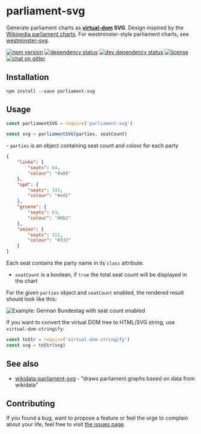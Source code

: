 # parliament-svg

Generate parliament charts as **[virtual-dom](https://github.com/Matt-Esch/virtual-dom#virtual-dom) SVG**. Design inspired by the [Wikipedia parliament charts](https://github.com/slashme/parliamentdiagram). For westminster-style parliament charts, see [westminster-svg](https://github.com/juliuste/westminster-svg).

[![npm version](https://img.shields.io/npm/v/parliament-svg.svg)](https://www.npmjs.com/package/parliament-svg)
[![dependency status](https://img.shields.io/david/juliuste/parliament-svg.svg)](https://david-dm.org/juliuste/parliament-svg)
[![dev dependency status](https://img.shields.io/david/dev/juliuste/parliament-svg.svg)](https://david-dm.org/juliuste/parliament-svg#info=devDependencies)
[![license](https://img.shields.io/github/license/juliuste/parliament-svg.svg?style=flat)](LICENSE)
[![chat on gitter](https://badges.gitter.im/juliuste.svg)](https://gitter.im/juliuste)

## Installation

```shell
npm install --save parliament-svg
```

## Usage

```js
const parliamentSVG = require('parliament-svg')

const svg = parliamentSVG(parties, seatCount)
```

- `parties` is an object containing seat count and colour for each party

```json
{
	"linke": {
		"seats": 64,
		"colour": "#a08"
	},
	"spd": {
		"seats": 193,
		"colour": "#e02"
	},
	"gruene": {
		"seats": 63,
		"colour": "#0b2"
	},
	"union": {
		"seats": 311,
		"colour": "#333"
	}
}
```
Each seat contains the party name in its `class` attribute.

- `seatCount` is a boolean, if `true` the total seat count will be displayed in the chart

For the given `parties` object and `seatCount` enabled, the rendered result should look like this:

![Example: German Bundestag with seat count enabled](https://rawgit.com/juliuste/parliament-svg/master/example/seatCount.svg)

If you want to convert the virtual DOM tree to HTML/SVG string, use `virtual-dom-stringify`:

```js
const toStr = require('virtual-dom-stringify')
const svg = toStr(svg)
```

## See also

- [wikidata-parliament-svg](https://github.com/k-nut/wikidata-parliament-svg) - "draws parliament graphs based on data from wikidata"

## Contributing

If you found a bug, want to propose a feature or feel the urge to complain about your life, feel free to visit [the issues page](https://github.com/juliuste/parliament-svg/issues).
